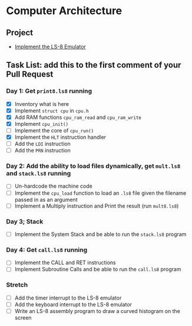 # Computer Architecture

## Project

* [Implement the LS-8 Emulator](ls8/)

## Task List: add this to the first comment of your Pull Request

### Day 1: Get `print8.ls8` running

- [x] Inventory what is here
- [x] Implement `struct cpu` in `cpu.h`
- [x] Add RAM functions `cpu_ram_read` and `cpu_ram_write`
- [x] Implement `cpu_init()`
- [ ] Implement the core of `cpu_run()`
- [x] Implement the `HLT` instruction handler
- [ ] Add the `LDI` instruction
- [ ] Add the `PRN` instruction

### Day 2: Add the ability to load files dynamically, get `mult.ls8` and `stack.ls8` running

- [ ] Un-hardcode the machine code
- [ ] Implement the `cpu_load` function to load an `.ls8` file given the
      filename passed in as an argument
- [ ] Implement a Multiply instruction and Print the result (run `mult8.ls8`)

### Day 3; Stack

- [ ] Implement the System Stack and be able to run the `stack.ls8` program

### Day 4: Get `call.ls8` running

- [ ] Implement the CALL and RET instructions
- [ ] Implement Subroutine Calls and be able to run the `call.ls8` program

### Stretch

- [ ] Add the timer interrupt to the LS-8 emulator
- [ ] Add the keyboard interrupt to the LS-8 emulator
- [ ] Write an LS-8 assembly program to draw a curved histogram on the screen